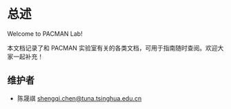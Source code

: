 # 总述

Welcome to PACMAN Lab!

本文档记录了和 PACMAN 实验室有关的各类文档，可用于指南随时查阅。欢迎大家一起补充！

## 维护者

* 陈晟祺 <shengqi.chen@tuna.tsinghua.edu.cn>
